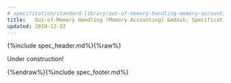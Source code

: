 ```yaml
---
# specification/standard-library/out-of-memory-handling-memory-accounting.md
title:   Out-of-Memory Handling (Memory Accounting) &mdash; Specification
updated: 2019-12-22
---
```


{%include spec_header.md%}{%raw%}


Under construction!


{%endraw%}{%include spec_footer.md%}
